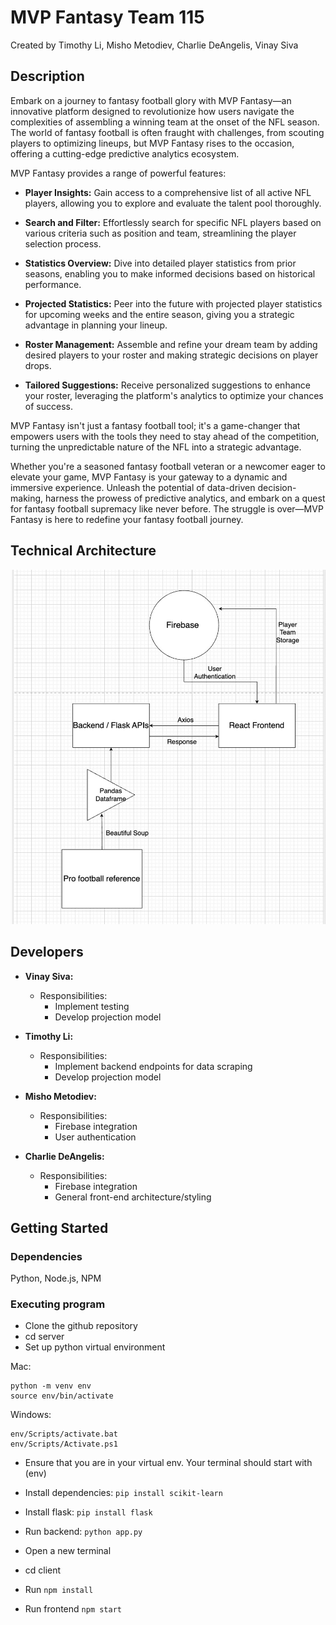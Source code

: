 # MVP Fantasy Team 115

Created by Timothy Li, Misho Metodiev, Charlie DeAngelis, Vinay Siva

## Description

Embark on a journey to fantasy football glory with MVP Fantasy—an innovative platform designed to revolutionize how users navigate the complexities of assembling a winning team at the onset of the NFL season. The world of fantasy football is often fraught with challenges, from scouting players to optimizing lineups, but MVP Fantasy rises to the occasion, offering a cutting-edge predictive analytics ecosystem.

MVP Fantasy provides a range of powerful features:

- **Player Insights:** Gain access to a comprehensive list of all active NFL players, allowing you to explore and evaluate the talent pool thoroughly.

- **Search and Filter:** Effortlessly search for specific NFL players based on various criteria such as position and team, streamlining the player selection process.

- **Statistics Overview:** Dive into detailed player statistics from prior seasons, enabling you to make informed decisions based on historical performance.

- **Projected Statistics:** Peer into the future with projected player statistics for upcoming weeks and the entire season, giving you a strategic advantage in planning your lineup.

- **Roster Management:** Assemble and refine your dream team by adding desired players to your roster and making strategic decisions on player drops.

- **Tailored Suggestions:** Receive personalized suggestions to enhance your roster, leveraging the platform's analytics to optimize your chances of success.

MVP Fantasy isn't just a fantasy football tool; it's a game-changer that empowers users with the tools they need to stay ahead of the competition, turning the unpredictable nature of the NFL into a strategic advantage.

Whether you're a seasoned fantasy football veteran or a newcomer eager to elevate your game, MVP Fantasy is your gateway to a dynamic and immersive experience. Unleash the potential of data-driven decision-making, harness the prowess of predictive analytics, and embark on a quest for fantasy football supremacy like never before. The struggle is over—MVP Fantasy is here to redefine your fantasy football journey.

## Technical Architecture
![Technical Architecture](client/public/images/TechnicalArchitecture.png)
 
## Developers
- **Vinay Siva:**
  - Responsibilities:
    - Implement testing
    - Develop projection model

- **Timothy Li:**
  - Responsibilities:
    - Implement backend endpoints for data scraping
    - Develop projection model

- **Misho Metodiev:**
  - Responsibilities:
    - Firebase integration
    - User authentication

- **Charlie DeAngelis:**
  - Responsibilities:
    - Firebase integration
    - General front-end architecture/styling


## Getting Started

### Dependencies

Python, Node.js, NPM


### Executing program

* Clone the github repository
* cd server
* Set up python virtual environment

Mac:
```
python -m venv env
source env/bin/activate
```
Windows:
```
env/Scripts/activate.bat
env/Scripts/Activate.ps1
```
* Ensure that you are in your virtual env. Your terminal should start with (env)
* Install dependencies: ```pip install scikit-learn```
* Install flask:
```pip install flask```
* Run backend: ```python app.py```
  
* Open a new terminal
* cd client
* Run ```npm install```
* Run frontend ```npm start```
